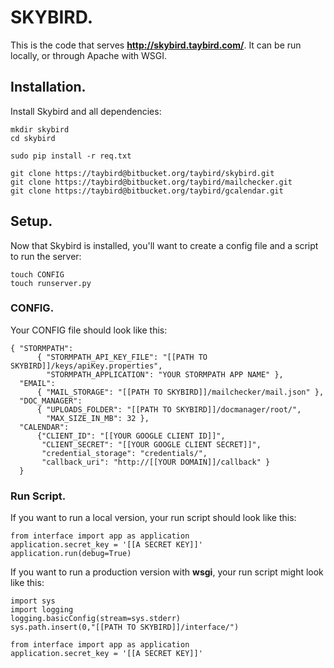 # SKYBIRD.
This is the code that serves **http://skybird.taybird.com/**. It can
be run locally, or through Apache with WSGI.

## Installation.
Install Skybird and all dependencies:

    mkdir skybird
    cd skybird

    sudo pip install -r req.txt

    git clone https://taybird@bitbucket.org/taybird/skybird.git
    git clone https://taybird@bitbucket.org/taybird/mailchecker.git
    git clone https://taybird@bitbucket.org/taybird/gcalendar.git

## Setup.
Now that Skybird is installed, you'll want to create a config
file and a script to run the server:

    touch CONFIG
    touch runserver.py

### CONFIG.
Your CONFIG file should look like this:

    { "STORMPATH":
          { "STORMPATH_API_KEY_FILE": "[[PATH TO SKYBIRD]]/keys/apiKey.properties",
            "STORMPATH_APPLICATION": "YOUR STORMPATH APP NAME" },
      "EMAIL":
          { "MAIL_STORAGE": "[[PATH TO SKYBIRD]]/mailchecker/mail.json" },
      "DOC_MANAGER":
          { "UPLOADS_FOLDER": "[[PATH TO SKYBIRD]]/docmanager/root/",
            "MAX_SIZE_IN_MB": 32 },
      "CALENDAR":
          {"CLIENT_ID": "[[YOUR GOOGLE CLIENT ID]]",
           "CLIENT_SECRET": "[[YOUR GOOGLE CLIENT SECRET]]",
           "credential_storage": "credentials/",
           "callback_uri": "http://[[YOUR DOMAIN]]/callback" }
      }

### Run Script.
If you want to run a local version, your run script should look like this:

    from interface import app as application
    application.secret_key = '[[A SECRET KEY]]'
    application.run(debug=True)

If you want to run a production version with **wsgi**, your run script might look like this:

    import sys
    import logging
    logging.basicConfig(stream=sys.stderr)
    sys.path.insert(0,"[[PATH TO SKYBIRD]]/interface/")

    from interface import app as application
    application.secret_key = '[[A SECRET KEY]]'